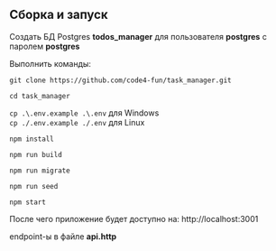 ## Сборка и запуск

Создать БД Postgres **todos_manager** для пользователя **postgres** с паролем **postgres**

Выполнить команды:

`git clone https://github.com/code4-fun/task_manager.git`

`cd task_manager`

`cp .\.env.example .\.env` для Windows  
`cp ./.env.example ./.env` для Linux

`npm install`

`npm run build`

`npm run migrate`

`npm run seed`

`npm start`

После чего приложение будет доступно на: http://localhost:3001

endpoint-ы в файле **api.http**

